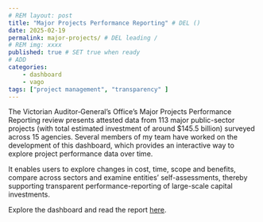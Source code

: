 ```yaml
---
# REM layout: post
title: "Major Projects Performance Reporting" # DEL ()
date: 2025-02-19
permalink: major-projects/ # DEL leading /
# REM img: xxxx 
published: true # SET true when ready
# ADD
categories:
    - dashboard
    - vago
tags: ["project management", "transparency" ]
---
```


The Victorian Auditor‑General’s Office’s Major Projects Performance Reporting review presents attested data from 113 major public-sector projects (with total estimated investment of around $145.5 billion) surveyed across 15 agencies. Several members of my team have worked on the development of this dashboard, which provides an interactive way to explore project performance data over time.

It enables users to explore changes in cost, time, scope and benefits, compare across sectors  and examine entities’ self-assessments, thereby supporting transparent performance-reporting of large-scale capital investments. 

Explore the dashboard and read the report [here](https://www.audit.vic.gov.au/report/major-projects-performance-reporting-2024).
